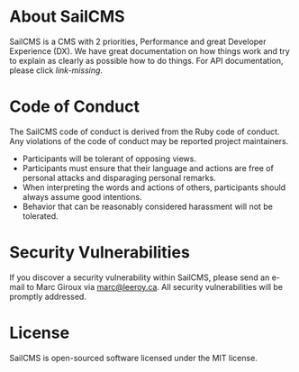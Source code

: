 # About SailCMS

SailCMS is a CMS with 2 priorities, Performance and great Developer Experience (DX). We have great documentation on how things work and try to explain as clearly as possible how to do things. For API documentation, please click _link-missing_.

# Code of Conduct
The SailCMS code of conduct is derived from the Ruby code of conduct. Any violations of the code of conduct may be reported project maintainers.

- Participants will be tolerant of opposing views.
- Participants must ensure that their language and actions are free of personal attacks and disparaging personal remarks.
- When interpreting the words and actions of others, participants should always assume good intentions.
- Behavior that can be reasonably considered harassment will not be tolerated.

# Security Vulnerabilities
If you discover a security vulnerability within SailCMS, please send an e-mail to Marc Giroux via marc@leeroy.ca. All security vulnerabilities will be promptly addressed.

# License
SailCMS is open-sourced software licensed under the MIT license.
